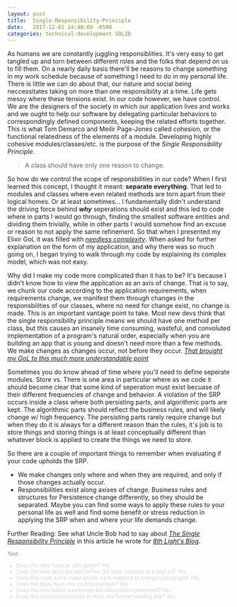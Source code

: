```yaml
---
layout: post
title:  Single-Responsibility-Principle
date:   2017-12-01 14:48:09 -0500
categories: technical-development SOLID
---
```


As humans we are constantly juggling responsiblities. It's very easy to get tangled up and torn between different roles and the folks that depend on us to fill them. On a nearly daily basis there'll be reasons to change something in my work schedule because of something I need to do in my personal life. There is little we can do about that, our nature and social being neccessitates taking on more than one responsibility at a time. Life gets messy where these tensions exist.  In our code however, we have control.  We are the designers of the society in which our application lives and works and we ought to help our software by delegating particular behaviors to correspondingly defined components, keeping the related efforts together.  This is what Tom Demarco and Meilir Page-Jones called cohesion, or the functional relatedness of the elements of a module. Developing highly cohesive modules/classes/etc. is the purpose of the _Single Responsibility Principle_.

<blockquote>A class should have only one reason to change.</blockquote>


So how do we control the scope of responsbilities in our code?  When I first learned this concept, I thought it meant: **separate everything**. That led to modules and classes where even related methods are torn apart from their logical homes. Or at least sometimes... I fundamentally didn't understand the driving force behind **_why_** seperations should exist and this led to code where in parts I would go through, finding the smallest software entities and dividing them trivially, while in other parts I would somehow find an excuse or reason to not apply the same refinement. So that when I presented my Elixir GoL it was filled with [*needless complexity*](https://github.com/scottyplunkett/GameOfLife/tree/6d826c5cb57aef27ef63a7101a360c231799ead0/lib). When asked for further explanation on the form of my application, and why there was so much going on, I began trying to walk through my code by explaining its complex model, which was not easy.

Why did I make my code more complicated than it has to be?  It's because I didn't know how to view the application as an axis of change. That is to say, we chunk our code according to the application requirements, when requirements change, we manifest them through changes in the responsbilities of our classes, where no need for change exist, no change is made. This is an  important vantage point to take. Most new devs think that the single responsibility principle means we should have one method per class, but this causes an insanely time consuming, wasteful, and convoluted implementation of a program's natural order, especially when you are building an app that is young and doesn't need more than a few methods.  We make changes as changes occur, not before they occur.  [*That brought my GoL to this much more understandable point*](https://github.com/scottyplunkett/GameOfLife/tree/master/lib)

Sometimes you do know ahead of time where you'll need to define seperate modules. Store vs. There is one area in particular where as we code it should become clear that some kind of seperation must exist becuase of their different frequencies of change and behavior. A violation of the SRP occurs inside a class where both persisting parts, and algorithmic parts are kept. The algorithmic parts should reflect the business rules, and will likely change w/ high frequency.  The persisting parts rarely require change but when they do it is always for a different reason than the rules, it's job is to store things and storing things is at least conceptually different than whatever block is applied to create the things we need to store.

So there are a couple of important things to remember when evaluating if your code upholds the SRP.
- We make changes only where and when they are required, and only if those changes actually occur.
- Responsibilities exist along axises of change.  Business rules and structures for Persistence change differently, so they should be separated.
Maybe you can find some ways to apply these rules to your personal life as well and find some benefit or stress reduction in applying the SRP when and where your life demands change.

Further Reading:
See what Uncle Bob had to say about [*The Single Responsibility Principle*](https://8thlight.com/blog/uncle-bob/2014/05/08/SingleReponsibilityPrinciple.html) in this article he wrote for [*8th Light's Blog*](https://8thlight.com/blog/).

<sub style="color:gray">
Test:
<ul style="color:lightgray">
<li>Does the intro have an attn getter? Yes
<li>Does the intro describe and define the topic covered at a high lvl? Yes
<li>Does this have some major points each mapped to a single paragraph? Yes
<li>Does the body have one coding example? Yes
<li>Does the conclusion summarize the information presented? Yes
<li>Does the conclusion include at least one further reading link? Yes
</ul>
</sub>
